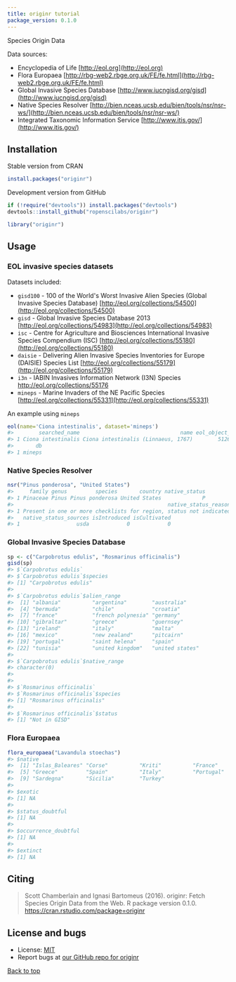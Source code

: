 ```yaml
---
title: originr tutorial
package_version: 0.1.0
---
```




Species Origin Data

Data sources:

* Encyclopedia of Life [http://eol.org](http://eol.org)
* Flora Europaea [http://rbg-web2.rbge.org.uk/FE/fe.html](http://rbg-web2.rbge.org.uk/FE/fe.html)
* Global Invasive Species Database [http://www.iucngisd.org/gisd](http://www.iucngisd.org/gisd)
* Native Species Resolver [http://bien.nceas.ucsb.edu/bien/tools/nsr/nsr-ws/](http://bien.nceas.ucsb.edu/bien/tools/nsr/nsr-ws/)
* Integrated Taxonomic Information Service [http://www.itis.gov/](http://www.itis.gov/)


<section id="installation">

## Installation

Stable version from CRAN


```r
install.packages("originr")
```

Development version from GitHub


```r
if (!require("devtools")) install.packages("devtools")
devtools::install_github("ropenscilabs/originr")
```


```r
library("originr")
```

<section id="usage">

## Usage

### EOL invasive species datasets

Datasets included:

* `gisd100` - 100 of the World's Worst Invasive Alien Species
(Global Invasive Species Database) [http://eol.org/collections/54500](http://eol.org/collections/54500)
* `gisd` - Global Invasive Species Database 2013 [http://eol.org/collections/54983](http://eol.org/collections/54983)
* `isc` - Centre for Agriculture and Biosciences International Invasive Species
Compendium (ISC) [http://eol.org/collections/55180](http://eol.org/collections/55180)
* `daisie` - Delivering Alien Invasive Species Inventories for Europe (DAISIE) Species
List [http://eol.org/collections/55179](http://eol.org/collections/55179)
* `i3n` - IABIN Invasives Information Network (I3N) Species
http://eol.org/collections/55176
* `mineps` - Marine Invaders of the NE Pacific Species [http://eol.org/collections/55331](http://eol.org/collections/55331)

An example using `mineps`


```r
eol(name='Ciona intestinalis', dataset='mineps')
#>        searched_name                                name eol_object_id
#> 1 Ciona intestinalis Ciona intestinalis (Linnaeus, 1767)        512629
#>       db
#> 1 mineps
```

### Native Species Resolver


```r
nsr("Pinus ponderosa", "United States")
#>     family genus         species       country native_status
#> 1 Pinaceae Pinus Pinus ponderosa United States             P
#>                                                 native_status_reason
#> 1 Present in one or more checklists for region, status not indicated
#>   native_status_sources isIntroduced isCultivated
#> 1                  usda            0            0
```

### Global Invasive Species Database


```r
sp <- c("Carpobrotus edulis", "Rosmarinus officinalis")
gisd(sp)
#> $`Carpobrotus edulis`
#> $`Carpobrotus edulis`$species
#> [1] "Carpobrotus edulis"
#>
#> $`Carpobrotus edulis`$alien_range
#>  [1] "albania"          "argentina"        "australia"
#>  [4] "bermuda"          "chile"            "croatia"
#>  [7] "france"           "french polynesia" "germany"
#> [10] "gibraltar"        "greece"           "guernsey"
#> [13] "ireland"          "italy"            "malta"
#> [16] "mexico"           "new zealand"      "pitcairn"
#> [19] "portugal"         "saint helena"     "spain"
#> [22] "tunisia"          "united kingdom"   "united states"
#>
#> $`Carpobrotus edulis`$native_range
#> character(0)
#>
#>
#> $`Rosmarinus officinalis`
#> $`Rosmarinus officinalis`$species
#> [1] "Rosmarinus officinalis"
#>
#> $`Rosmarinus officinalis`$status
#> [1] "Not in GISD"
```

### Flora Europaea


```r
flora_europaea("Lavandula stoechas")
#> $native
#>  [1] "Islas_Baleares" "Corse"          "Kriti"          "France"
#>  [5] "Greece"         "Spain"          "Italy"          "Portugal"
#>  [9] "Sardegna"       "Sicilia"        "Turkey"
#>
#> $exotic
#> [1] NA
#>
#> $status_doubtful
#> [1] NA
#>
#> $occurrence_doubtful
#> [1] NA
#>
#> $extinct
#> [1] NA
```


<section id="citing">

## Citing

> Scott Chamberlain and Ignasi Bartomeus (2016). originr: Fetch Species
  Origin Data from the Web. R package version 0.1.0. https://cran.rstudio.com/package=originr


<section id="license_bugs">

## License and bugs

* License: [MIT](http://opensource.org/licenses/MIT)
* Report bugs at [our GitHub repo for originr](https://github.com/ropenscilabs/originr/issues?state=open)


[Back to top](#top)


